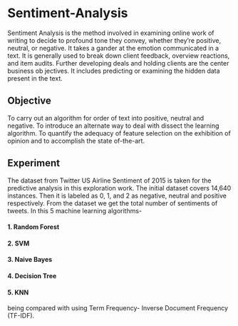 # Sentiment-Analysis


Sentiment Analysis is the method involved in examining online work of writing to decide to profound tone they convey, whether they’re positive, neutral, or negative. It takes a gander at the emotion communicated in a text. It is generally used to break down client feedback, overview reactions, and item audits. Further developing deals and holding clients are the center business ob jectives. It includes predicting or examining the hidden data present in the text.

## Objective
To carry out an algorithm for order of text into positive, neutral and negative. To introduce an alternate way to deal with dissect the learning algorithm. To quantify the adequacy of feature selection on the exhibition of opinion and to accomplish the state of-the-art.


## Experiment
The dataset from Twitter US Airline Sentiment of 2015 is taken for the predictive analysis in this exploration work. The initial dataset covers 14,640 instances. Then it is labeled as 0, 1, and 2 as negative, neutral and positive respectively. From the dataset we get the total number of sentiments of tweets. In this 5 machine learning algorithms- 
#### 1. Random Forest 
#### 2. SVM 
#### 3. Naive Bayes 
#### 4. Decision Tree 
#### 5. KNN 
being compared with using Term Frequency- Inverse Document Frequency (TF-IDF).
